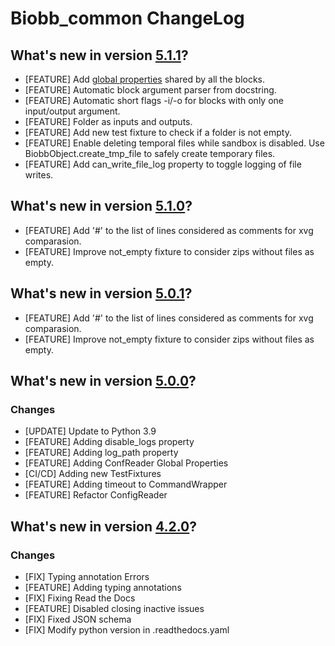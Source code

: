 # Biobb_common ChangeLog

## What's new in version [5.1.1](https://github.com/bioexcel/biobb_common/releases/tag/v5.1.1)?
* [FEATURE] Add [global properties](https://biobb-common.readthedocs.io/en/latest/global_properties.html) shared by all the blocks.
* [FEATURE] Automatic block argument parser from docstring.
* [FEATURE] Automatic short flags -i/-o for blocks with only one input/output argument.
* [FEATURE] Folder as inputs and outputs.
* [FEATURE] Add new test fixture to check if a folder is not empty.
* [FEATURE] Enable deleting temporal files while sandbox is disabled. Use BiobbObject.create_tmp_file to safely create temporary files.
* [FEATURE] Add can_write_file_log property to toggle logging of file writes.

## What's new in version [5.1.0](https://github.com/bioexcel/biobb_common/releases/tag/v5.1.0)?

* [FEATURE] Add '#' to the list of lines considered as comments for xvg comparasion.
* [FEATURE] Improve not_empty fixture to consider zips without files as empty.

## What's new in version [5.0.1](https://github.com/bioexcel/biobb_common/releases/tag/v5.0.1)?

* [FEATURE] Add '#' to the list of lines considered as comments for xvg comparasion.
* [FEATURE] Improve not_empty fixture to consider zips without files as empty.

## What's new in version [5.0.0](https://github.com/bioexcel/biobb_common/releases/tag/v5.0.0)?

### Changes
* [UPDATE] Update to Python 3.9
* [FEATURE] Adding disable_logs property
* [FEATURE] Adding log_path property
* [FEATURE] Adding ConfReader Global Properties
* [CI/CD] Adding new TestFixtures
* [FEATURE] Adding timeout to CommandWrapper
* [FEATURE] Refactor ConfigReader


## What's new in version [4.2.0](https://github.com/bioexcel/biobb_common/releases/tag/v4.2.0)?

### Changes

* [FIX] Typing annotation Errors
* [FEATURE] Adding typing annotations
* [FIX] Fixing Read the Docs
* [FEATURE] Disabled closing inactive issues
* [FIX] Fixed JSON schema
* [FIX] Modify python version in .readthedocs.yaml